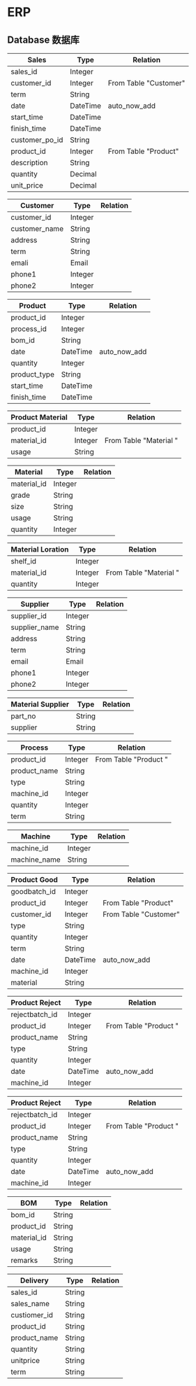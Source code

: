 # ERP

## Database 数据库


| Sales | Type | Relation|
| --- | --- | -- |
| sales_id | Integer |
| customer_id | Integer | From Table "Customer" |
| term | String |
| date  |DateTime	  |  auto_now_add|
| start_time| DateTime|
| finish_time| DateTime|
| customer_po_id | String |
| product_id | Integer | From Table "Product"
| description | String |
| quantity | Decimal |
| unit_price | Decimal|
 
| Customer |Type   |Relation  |
| --- | --- | -- |
|customer_id |Integer   |  |
|customer_name  | String  |  |
|address  |String    |  |
|term  | String   |  |
|emali| Email |  |
|phone1  | Integer  |  |
|phone2  | Integer |  |

| Product|Type   |Relation  |
| --- | --- | -- |
|product_id|  Integer  |  |
|process_id | Integer   |  |
|bom_id |String    |  |
|date  |DateTime	  |  auto_now_add|
|quantity | Integer   |  |
|product_type  | String     |  |
|start_time  |DateTime    |  |
|finish_time |DateTime    |  |

| Product Material|Type   |Relation  |
| --- | --- | -- |
|product_id| Integer    |  |
|material_id| Integer    | From Table "Material " |
|usage| String     |  |

|Material|Type   |Relation  |
| --- | --- | -- |
|material_id| Integer     |  |
|grade| String      |  |
|size| String      |  |
|usage| String      |  |
|quantity|Integer      |  |

|Material Loration|Type   |Relation  |
| --- | --- | -- |
|shelf_id| Integer     |  |
|material_id| Integer     | From Table "Material " |
|quantity| Integer     |  |

|Supplier|Type   |Relation  |
| --- | --- | -- |
|supplier_id| Integer      |  |
|supplier_name| String       |  |
|address| String       |  |
|term| String       |  |
|email|Email   |  |
|phone1|Integer        |  |
|phone2|Integer        |  |

|Material Supplier|Type   |Relation  |
| --- | --- | -- |
|part_no| String        |  |
|supplier|String         |  |

|Process|Type   |Relation  |
| --- | --- | -- |
|product_id|  Integer        |  From Table "Product "|
|product_name| String          |  |
|type| String          |  |
|machine_id|Integer          |  |
|quantity|Integer         |  |
|term|String           |  |

|Machine|Type   |Relation  |
| --- | --- | -- |
|machine_id|Integer          |  |
|machine_name|String            |  |

|Product Good|Type   |Relation  |
| --- | --- | -- |
|goodbatch_id|Integer          |  |
|product_id|Integer          | From Table "Product" |
|customer_id|Integer          |From Table "Customer" |
|type|String            |  |
|quantity| Integer         |  |
|term|String            |  |
|date|DateTime	  |  auto_now_add|
|machine_id|Integer          |  |
|material|String            |  |

|Product Reject|Type   |Relation  |
| --- | --- | -- |
|rejectbatch_id| Integer         |  |
|product_id| Integer         | From Table "Product " |
|product_name|String  | |
|type|String            |  |
|quantity| Integer         |  |
|date|DateTime	  |  auto_now_add|
|machine_id|Integer          |  |

|Product Reject|Type   |Relation  |
| --- | --- | -- |
|rejectbatch_id| Integer         |  |
|product_id| Integer         | From Table "Product " |
|product_name|String  | |
|type|String            |  |
|quantity| Integer         |  |
|date|DateTime	  |  auto_now_add|
|machine_id|Integer          |  |

|BOM|Type   |Relation  |
| --- | --- | -- |
|bom_id| String  |  |
|product_id| String  | |
|material_id|String  | |
|usage|String            |  |
|remarks| String  |  |

|Delivery|Type   |Relation  |
| --- | --- | -- |
|sales_id| String  |  |
|sales_name| String  | |
|custiomer_id|String  | |
|product_id|String            |  |
|product_name| String  |  |
|quantity|String  	  |  |
|unitprice|String  |  |
|term|String  |  |